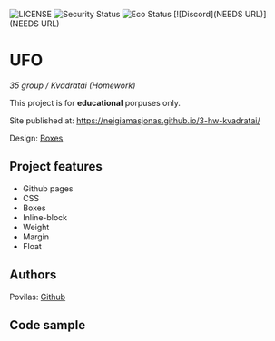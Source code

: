![LICENSE](https://img.shields.io/badge/license-MIT-blue.svg?style=flat-square)
![Security Status](https://img.shields.io/security-headers?label=Security&url=https%3A%2F%2Fgithub.com&style=flat-square)
![Eco Status](https://img.shields.io/badge/ECO-Friendly-green.svg)
[![Discord](NEEDS URL)](NEEDS URL)

# UFO

_35 group / Kvadratai (Homework)_

This project is for **educational** porpuses only.

Site published at: https://neigiamasjonas.github.io/3-hw-kvadratai/

Design: [Boxes](https://cdn.discordapp.com/attachments/950296439051911178/951432465568899082/unknown.png)

## Project features

-   Github pages
-   CSS
-   Boxes
-   Inline-block
-   Weight
-   Margin
-   Float

## Authors

Povilas: [Github](https://github.com/neigiamasJonas)

## Code sample

```html
